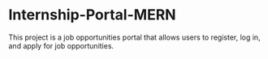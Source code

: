 # Internship-Portal-MERN
This project is a job opportunities portal that allows users to register, log in, and apply for job opportunities.

